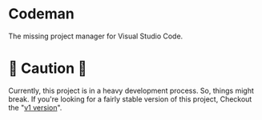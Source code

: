 # Codeman
The missing project manager for Visual Studio Code.

# 🚧 Caution 🚧
Currently, this project is in a heavy development process. So, things might break. If you're looking for a fairly stable version of this project, Checkout the "[v1 version](https://github.com/fuzzknob/codeman/tree/v1.0)".
